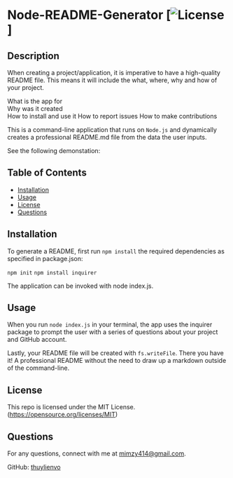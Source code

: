 
  
  # Node-README-Generator [![License](https://img.shields.io/badge/License-MIT-yellow.svg)] 

  ## Description

  When creating a project/application, it is imperative to have a high-quality README file. This means it will include the what, where, why and how of your project. 

  What is the app for   
  Why was it created   
  How to install and use it 
  How to report issues
  How to make contributions

  This is a command-line application that runs on `Node.js` and dynamically creates a professional README.md file from the data the user inputs. 

  See the following demonstation: 


  ## Table of Contents

  * [Installation](#installation)
  * [Usage](#usage)
  * [License](#license)
  * [Questions](#questions)
  
  ## Installation
  To generate a README, first run `npm install` the required dependencies as specified in package.json:

  `npm init`
  `npm install inquirer` 

  The application can be invoked with node index.js.

  ## Usage 
  When you run `node index.js` in your terminal, the app uses the inquirer package to prompt the user with a series of questions about your project and GitHub account. 


  Lastly, your README file will be created with `fs.writeFile`. There you have it! A professional README without the need to draw up a markdown outside of the command-line.

  ## License  

  This repo is licensed under the MIT License. (https://opensource.org/licenses/MIT) 

  ## Questions
  For any questions, connect with me at [mimzy414@gmail.com](mailto:mimzy414@gmail.com). 
  
  GitHub: [thuylienvo](https://github.com/thuylienvo) 


